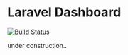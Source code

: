 Laravel Dashboard
=================
[![Build Status](https://travis-ci.org/small-team/laravel_dashboard.svg?branch=master)](https://travis-ci.org/small-team/laravel_dashboard)

under construction..